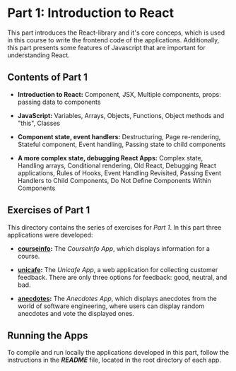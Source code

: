 # Part 1: Introduction to React

This part introduces the React-library and it's core conceps, which is used in this course to write the frontend code of the applications. Additionally, this part presents some features of Javascript that are important for understanding React.

## Contents of Part 1

- **Introduction to React:** Component, JSX, Multiple components, props: passing data to components

- **JavaScript:** Variables, Arrays, Objects, Functions, Object methods and "this", Classes

- **Component state, event handlers:** Destructuring, Page re-rendering, Stateful component, Event handling, Passing state to child components

- **A more complex state, debugging React Apps:** Complex state, Handling arrays, Conditional rendering, Old React, Debugging React applications, Rules of Hooks, Event Handling Revisited, Passing Event Handlers to Child Components, Do Not Define Components Within Components

## Exercises of Part 1

This directory contains the series of exercises for *Part 1*. In this part three applications were developed:

- [**courseinfo**](https://github.com/katerina-tziala/fullstackopen2019/tree/master/part1/courseinfo)**:** The *CourseInfo App*, which displays information for a course.

- [**unicafe**](https://github.com/katerina-tziala/fullstackopen2019/tree/master/part1/unicafe)**:** The *Unicafe App*, a web application for collecting customer feedback. There are only three options for feedback: good, neutral, and bad.

- [**anecdotes**](https://github.com/katerina-tziala/fullstackopen2019/tree/master/part1/anecdotes)**:** The *Anecdotes App*, which displays anecdotes from the world of software engineering, where users can display random anecdotes and vote the displayed ones.

## Running the Apps

To compile and run locally the applications developed in this part, follow the instructions in the ***README*** file, located in the root directory of each app.

